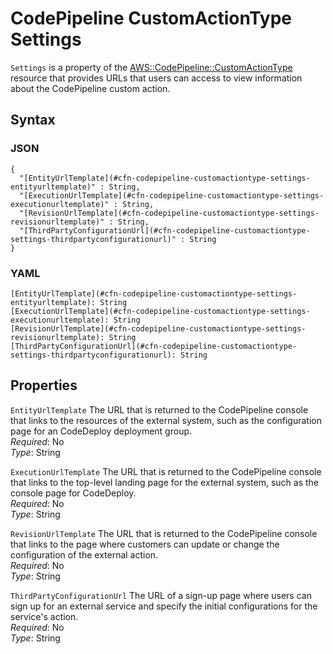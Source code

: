 # CodePipeline CustomActionType Settings<a name="aws-resource-codepipeline-customactiontype-settings"></a>

`Settings` is a property of the [AWS::CodePipeline::CustomActionType](aws-resource-codepipeline-customactiontype.md) resource that provides URLs that users can access to view information about the CodePipeline custom action\.

## Syntax<a name="w13ab1c21c10c81c13c25b5"></a>

### JSON<a name="aws-properties-codepipeline-customactiontype-settings-syntax.json"></a>

```
{
  "[EntityUrlTemplate](#cfn-codepipeline-customactiontype-settings-entityurltemplate)" : String,
  "[ExecutionUrlTemplate](#cfn-codepipeline-customactiontype-settings-executionurltemplate)" : String,
  "[RevisionUrlTemplate](#cfn-codepipeline-customactiontype-settings-revisionurltemplate)" : String,
  "[ThirdPartyConfigurationUrl](#cfn-codepipeline-customactiontype-settings-thirdpartyconfigurationurl)" : String
}
```

### YAML<a name="aws-properties-codepipeline-customactiontype-settings-syntax.yaml"></a>

```
[EntityUrlTemplate](#cfn-codepipeline-customactiontype-settings-entityurltemplate): String
[ExecutionUrlTemplate](#cfn-codepipeline-customactiontype-settings-executionurltemplate): String
[RevisionUrlTemplate](#cfn-codepipeline-customactiontype-settings-revisionurltemplate): String
[ThirdPartyConfigurationUrl](#cfn-codepipeline-customactiontype-settings-thirdpartyconfigurationurl): String
```

## Properties<a name="w13ab1c21c10c81c13c25b7"></a>

`EntityUrlTemplate`  <a name="cfn-codepipeline-customactiontype-settings-entityurltemplate"></a>
The URL that is returned to the CodePipeline console that links to the resources of the external system, such as the configuration page for an CodeDeploy deployment group\.  
*Required*: No  
*Type*: String

`ExecutionUrlTemplate`  <a name="cfn-codepipeline-customactiontype-settings-executionurltemplate"></a>
The URL that is returned to the CodePipeline console that links to the top\-level landing page for the external system, such as the console page for CodeDeploy\.  
*Required*: No  
*Type*: String

`RevisionUrlTemplate`  <a name="cfn-codepipeline-customactiontype-settings-revisionurltemplate"></a>
The URL that is returned to the CodePipeline console that links to the page where customers can update or change the configuration of the external action\.  
*Required*: No  
*Type*: String

`ThirdPartyConfigurationUrl`  <a name="cfn-codepipeline-customactiontype-settings-thirdpartyconfigurationurl"></a>
The URL of a sign\-up page where users can sign up for an external service and specify the initial configurations for the service's action\.  
*Required*: No  
*Type*: String
